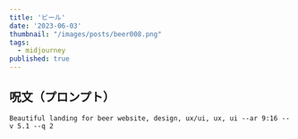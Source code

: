 ```yaml
---
title: 'ビール'
date: '2023-06-03'
thumbnail: "/images/posts/beer008.png"
tags:
  - midjourney
published: true
---
```


## 呪文（プロンプト）
```
Beautiful landing for beer website, design, ux/ui, ux, ui --ar 9:16 --v 5.1 --q 2
```
